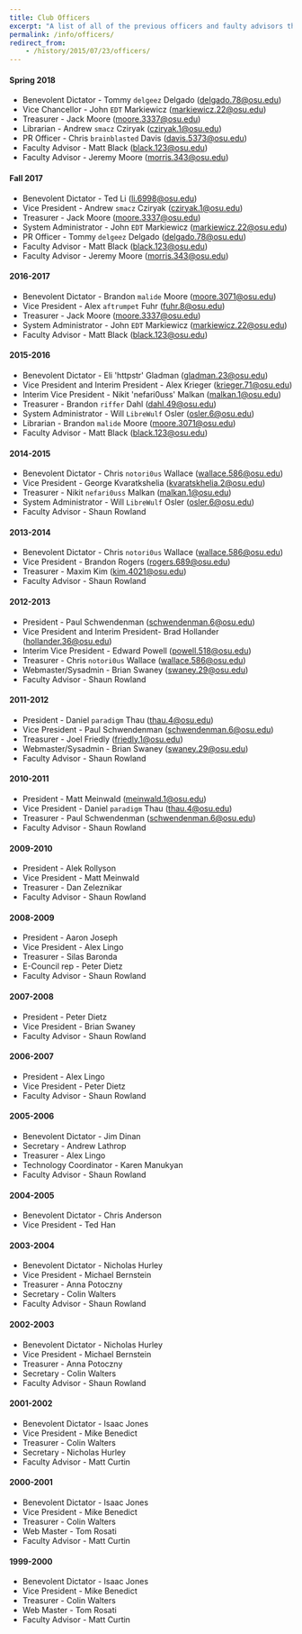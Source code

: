 ```yaml
---
title: Club Officers
excerpt: "A list of all of the previous officers and faulty advisors that have served the Open Source Club"
permalink: /info/officers/
redirect_from:
    - /history/2015/07/23/officers/
---
```


#### Spring 2018
* Benevolent Dictator - Tommy `delgeez` Delgado (delgado.78@osu.edu)
* Vice Chancellor - John `EDT` Markiewicz (markiewicz.22@osu.edu)
* Treasurer - Jack Moore (moore.3337@osu.edu)
* Librarian - Andrew `smacz` Cziryak (cziryak.1@osu.edu)
* PR Officer - Chris `brainblasted` Davis (davis.5373@osu.edu)
* Faculty Advisor - Matt Black (black.123@osu.edu)
* Faculty Advisor - Jeremy Moore (morris.343@osu.edu)

#### Fall 2017
* Benevolent Dictator - Ted Li (li.6998@osu.edu)
* Vice President - Andrew `smacz` Cziryak (cziryak.1@osu.edu)
* Treasurer - Jack Moore (moore.3337@osu.edu)
* System Administrator - John `EDT` Markiewicz (markiewicz.22@osu.edu)
* PR Officer - Tommy `delgeez` Delgado (delgado.78@osu.edu)
* Faculty Advisor - Matt Black (black.123@osu.edu)
* Faculty Advisor - Jeremy Moore (morris.343@osu.edu)

#### 2016-2017
* Benevolent Dictator - Brandon `malide` Moore (moore.3071@osu.edu)
* Vice President - Alex `aftrumpet` Fuhr (fuhr.8@osu.edu)
* Treasurer - Jack Moore (moore.3337@osu.edu)
* System Administrator - John `EDT` Markiewicz (markiewicz.22@osu.edu)
* Faculty Advisor - Matt Black (black.123@osu.edu)

#### 2015-2016
* Benevolent Dictator - Eli 'httpstr' Gladman (gladman.23@osu.edu)
* Vice President and Interim President - Alex Krieger (krieger.71@osu.edu)
* Interim Vice President - Nikit 'nefari0uss' Malkan (malkan.1@osu.edu)
* Treasurer - Brandon `riffer` Dahl (dahl.49@osu.edu)
* System Administrator - Will `LibreWulf` Osler (osler.6@osu.edu)
* Librarian - Brandon `malide` Moore (moore.3071@osu.edu)
* Faculty Advisor - Matt Black (black.123@osu.edu)

#### 2014-2015
* Benevolent Dictator - Chris `notori0us` Wallace (wallace.586@osu.edu)
* Vice President - George Kvaratkshelia (kvaratskhelia.2@osu.edu)
* Treasurer - Nikit `nefari0uss` Malkan (malkan.1@osu.edu)
* System Administrator - Will `LibreWulf` Osler (osler.6@osu.edu)
* Faculty Advisor - Shaun Rowland

#### 2013-2014
* Benevolent Dictator - Chris `notori0us` Wallace (wallace.586@osu.edu)
* Vice President - Brandon Rogers (rogers.689@osu.edu)
* Treasurer - Maxim Kim (kim.4021@osu.edu)
* Faculty Advisor - Shaun Rowland

#### 2012-2013
* President - Paul Schwendenman (schwendenman.6@osu.edu)
* Vice President and Interim President- Brad Hollander (hollander.36@osu.edu)
* Interim Vice President - Edward Powell (powell.518@osu.edu)
* Treasurer - Chris `notori0us` Wallace (wallace.586@osu.edu)
* Webmaster/Sysadmin - Brian Swaney (swaney.29@osu.edu)
* Faculty Advisor - Shaun Rowland

#### 2011-2012
* President - Daniel `paradigm` Thau (thau.4@osu.edu)
* Vice President - Paul Schwendenman (schwendenman.6@osu.edu)
* Treasurer - Joel Friedly (friedly.1@osu.edu)
* Webmaster/Sysadmin - Brian Swaney (swaney.29@osu.edu)
* Faculty Advisor - Shaun Rowland

#### 2010-2011
* President - Matt Meinwald (meinwald.1@osu.edu)
* Vice President - Daniel `paradigm` Thau (thau.4@osu.edu)
* Treasurer - Paul Schwendenman (schwendenman.6@osu.edu)
* Faculty Advisor - Shaun Rowland

#### 2009-2010
* President - Alek Rollyson
* Vice President - Matt Meinwald
* Treasurer - Dan Zeleznikar
* Faculty Advisor - Shaun Rowland

#### 2008-2009
* President - Aaron Joseph
* Vice President - Alex Lingo
* Treasurer - Silas Baronda
* E-Council rep - Peter Dietz
* Faculty Advisor - Shaun Rowland

#### 2007-2008
* President - Peter Dietz
* Vice President - Brian Swaney
* Faculty Advisor - Shaun Rowland

#### 2006-2007
* President - Alex Lingo
* Vice President - Peter Dietz
* Faculty Advisor - Shaun Rowland

#### 2005-2006
* Benevolent Dictator - Jim Dinan
* Secretary - Andrew Lathrop
* Treasurer - Alex Lingo
* Technology Coordinator - Karen Manukyan
* Faculty Advisor - Shaun Rowland

#### 2004-2005
* Benevolent Dictator - Chris Anderson
* Vice President - Ted Han

#### 2003-2004
* Benevolent Dictator - Nicholas Hurley
* Vice President - Michael Bernstein
* Treasurer - Anna Potoczny
* Secretary - Colin Walters
* Faculty Advisor - Shaun Rowland

#### 2002-2003
* Benevolent Dictator - Nicholas Hurley
* Vice President - Michael Bernstein
* Treasurer - Anna Potoczny
* Secretary - Colin Walters
* Faculty Advisor - Shaun Rowland

#### 2001-2002
* Benevolent Dictator - Isaac Jones
* Vice President - Mike Benedict
* Treasurer - Colin Walters
* Secretary - Nicholas Hurley
* Faculty Advisor - Matt Curtin

#### 2000-2001
* Benevolent Dictator - Isaac Jones
* Vice President - Mike Benedict
* Treasurer - Colin Walters
* Web Master - Tom Rosati
* Faculty Advisor - Matt Curtin

#### 1999-2000
* Benevolent Dictator - Isaac Jones
* Vice President - Mike Benedict
* Treasurer - Colin Walters
* Web Master - Tom Rosati
* Faculty Advisor - Matt Curtin
